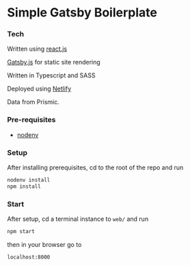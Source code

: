 # Simple Gatsby Boilerplate

### Tech

Written using [react.js](https://reactjs.org/)

[Gatsby.js](https://www.gatsbyjs.com/) for static site rendering

Written in Typescript and SASS

Deployed using [Netlify](https://app.netlify.com/sites/TODO/overview)

Data from Prismic.

### Pre-requisites

- [nodenv](https://github.com/nodenv/nodenv)

### Setup

After installing prerequisites, cd to the root of the repo and run

```sh
nodenv install
npm install
```

### Start

After setup, cd a terminal instance to `web/` and run

```sh
npm start
```

then in your browser go to

```
localhost:8000
```
